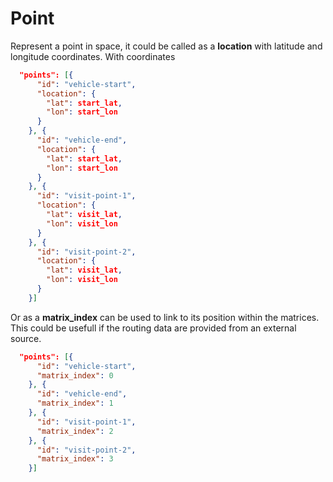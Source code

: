 # Point

Represent a point in space, it could be called as a **location** with latitude and longitude coordinates.
With coordinates

```json
  "points": [{
      "id": "vehicle-start",
      "location": {
        "lat": start_lat,
        "lon": start_lon
      }
    }, {
      "id": "vehicle-end",
      "location": {
        "lat": start_lat,
        "lon": start_lon
      }
    }, {
      "id": "visit-point-1",
      "location": {
        "lat": visit_lat,
        "lon": visit_lon
      }
    }, {
      "id": "visit-point-2",
      "location": {
        "lat": visit_lat,
        "lon": visit_lon
      }
    }]
```

Or as a **matrix_index** can be used to link to its position within the matrices.
This could be usefull if the routing data are provided from an external source.

```json
  "points": [{
      "id": "vehicle-start",
      "matrix_index": 0
    }, {
      "id": "vehicle-end",
      "matrix_index": 1
    }, {
      "id": "visit-point-1",
      "matrix_index": 2
    }, {
      "id": "visit-point-2",
      "matrix_index": 3
    }]
```
